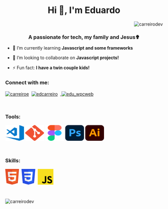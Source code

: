 <h1 align="center">Hi 👋, I'm Eduardo</h1>
<p align="right"> <img src="https://komarev.com/ghpvc/?username=carreirodev&label=Profile%20views&color=0e75b6&style=flat" alt="carreirodev" /> </p>

<h3 align="center">A passionate for tech, my family and Jesus✟</h3>

-   🌱 I’m currently learning **Javascript and some frameworks**

-   👯 I’m looking to collaborate on **Javascript projects!**

-   ⚡ Fun fact: **I have a twin couple kids!**

<h3 align="left">Connect with me:</h3>
<p align="left">
<a href="https://linkedin.com/in/carreiroe" target="blank"><img align="center" src="https://img.shields.io/badge/LinkedIn-0077B5?style=for-the-badge&logo=linkedin&logoColor=white" alt="carreiroe"/></a>&nbsp;
<a href="https://www.behance.net/edcarreiro" target="blank"><img align="center" src="https://img.shields.io/badge/-Behance-blue?style=for-the-badge&logo=behance&logoColor=white" alt="edcarreiro"  /></a>&nbsp;
<a href="https://instagram.com/edu_wpcweb" target="blank">&nbsp;<img align="center" src="https://img.shields.io/badge/Instagram-E4405F?style=for-the-badge&logo=instagram&logoColor=white" alt="edu_wpcweb"/></a>&nbsp;
</p>
<p><br></p>

<h3 align="left">Tools:</h3>
<p align="left">
<a href="https://code.visualstudio.com/" target="blank"><img align="center" src="https://raw.githubusercontent.com/carreirodev/carreirodev/master/images/tools/vscode.svg" alt="Visual Studio Code" height="50" width="60"/></a>
<a href="https://git-scm.com/" target="blank"><img align="center" src="https://github.com/carreirodev/carreirodev/raw/master/images/tools/git.svg" alt="Git" height="50" width="60"/></a>
<a href="https://figma.com/" target="blank"><img align="center" src="https://github.com/carreirodev/carreirodev/raw/master/images/tools/figma.svg" alt="Figma" height="50" width="60"/></a>
<a href="https://www.adobe.com/br/products/illustrator.html" target="blank"><img align="center" src="https://github.com/carreirodev/carreirodev/raw/master/images/tools/adphotoshop.svg" alt="Photoshop" height="50" width="60"/></a>
<a href="https://www.adobe.com/br/products/photoshop.html" target="blank"><img align="center" src="https://github.com/carreirodev/carreirodev/raw/master/images/tools/adillustrator.svg" alt="Illustrator" height="50" width="60"/></a>

</p>
<p><br></p>
<h3 align="left">Skills:</h3>
<p align="left">
<a href="https://www.w3.org/html/" target="blank"><img align="center" src="https://raw.githubusercontent.com/carreirodev/carreirodev/master/images/skills/html5.svg" alt="HTML 5" height="50" width="auto" /></a>&nbsp;
<a href="https://www.w3schools.com/css/" target="blank"><img align="center" src="https://github.com/carreirodev/carreirodev/raw/master/images/skills/css.svg" alt="CSS 3" height="50" width="auto" /></a>&nbsp;
<a href="https://developer.mozilla.org/en-US/docs/Web/JavaScript" target="blank"><img align="center" src="https://github.com/carreirodev/carreirodev/raw/master/images/skills/javascript.svg" alt="Javascript" height="50" width="auto" /></a>&nbsp;
</p>

<p><br></p>
<p><img align="left" style="display:block; padding-bottom: 50px" src="https://github-readme-stats.vercel.app/api/top-langs?username=carreirodev&show_icons=true&locale=en&layout=compact" alt="carreirodev" /></p>
